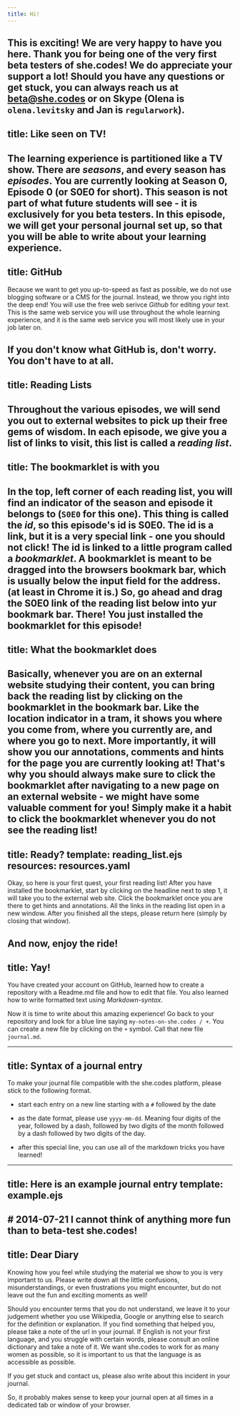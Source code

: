 ```yaml
---
title: Hi!
---
```

This is exciting! We are very happy to have you here. Thank you for being one of the very first beta testers of she.codes! We do appreciate your support a lot!
Should you have any questions or get stuck, you can always reach us at [beta@she.codes](mailto:beta@she.codes) or on Skype (Olena is `olena.levitsky` and Jan is `regularwork`).
---
title: Like seen on TV!
---
The learning experience is partitioned like a TV show. There are _seasons_, and every season has _episodes_. You are currently looking at Season 0, Episode 0 (or S0E0 for short).
This season is not part of what future students will see - it is exclusively for you beta testers.
In this episode, we will get your personal journal set up, so that you will be able to write about your learning experience.
---
title: GitHub
---
Because we want to get you up-to-speed as fast as possible, we do not use blogging software or a CMS for the journal.
Instead, we throw you right into the deep end! You will use the free web serivce _Github_ for editing your text. This is the same web service you will use throughout
the whole learning experience, and it is the same web service you will most likely use in your job later on.

If you don't know what GitHub is, don't worry. You don't have to at all.
---
title: Reading Lists
---
Throughout the various episodes, we will send you out to external websites to pick up their free gems of wisdom.
In each episode, we give you a list of links to visit, this list is called a _reading list_.
---
title: The bookmarklet is with you
---
In the top, left corner of each reading list, you will find an indicator of the season and episode it belongs to (`S0E0` for this one).
This thing is called the _id_, so this episode's id is S0E0. The id is a link, but it is a very special link - one you should not click!
The id is linked to a little program called a _bookmarklet_. A bookmarklet is meant to be dragged into the browsers bookmark bar, which is usually below the input field for the address.
(at least in Chrome it is.)
So, go ahead and drag the S0E0 link of the reading list below into yur bookmark bar.
There! You just installed the bookmarklet for this episode!
---
title: What the bookmarklet does
---
Basically, whenever you are on an external website studying their content, you can bring back the reading list by clicking on the bookmarklet in the bookmark bar.
Like the location indicator in a tram, it shows you where you come from, where you currently are, and where you go to next. More importantly,
it will show you our annotations, comments and hints for the page you are currently looking at!
That's why you should always make sure to click the bookmarklet after navigating to a new page on an external website - we might have some valuable comment for you!
Simply make it a habit to click the bookmarklet whenever you do not see the reading list!
---
title: Ready?
template: reading_list.ejs
resources: resources.yaml
---
Okay, so here is your first quest, your first reading list!
After you have installed the bookmarklet, start by clicking on the headline next to step 1, it will take you to the external web site. Click the bookmarklet once you are there to get hints and annotations.
All the links in the reading list open in a new window.
After you finished all the steps, please return here (simply by closing that window).


And now, enjoy the ride!
---
title: Yay!
---
You have created your account on GitHub, learned how to create a repository with a Readme.md file and how to edit that file.
You also learned how to write formatted text using  *Markdown-syntax*.

Now it is time to write about this amazing experience! Go back to your repository and look for a blue line saying `my-notes-on-she.codes / +`. You can create a new file by clicking on the `+` symbol. Call that new file `journal.md`.

---
title: Syntax of a journal entry
---
To make your journal file compatible with the she.codes platform, please stick to the following format.

- start each entry on a new line starting with a `#` followed by the date

- as the date format, please use `yyyy-mm-dd`. Meaning four digits of the year, followed by a dash, followed by two digits of the month followed by a dash followed by two digits of the day.

- after this special line, you can use all of the markdown tricks you have learned!

---
title: Here is an example journal entry
template: example.ejs
---
&#35; 2014-07-21
I cannot think of anything more fun than to beta-test **she.codes**!
---
title: Dear Diary
---
Knowing how you feel while studying the material we
show to you is very important to us. Please write down all the little confusions, misunderstandings, or even frustrations you might encounter, but do not leave out the fun and exciting moments as well!

Should you encounter terms that you do not understand, we leave it to your judgement whether you use Wikipedia, Google or anything else to search for the definition or explanation. If you find something that helped you, please take a note of the url in your journal.
If English is not your first language, and you struggle with certain words, please consult an online dictionary and take a note of it. We want she.codes to work for as many women as possible, so it is important to us that the language is as accessible as possible.

If you get stuck and contact us, please also write about this incident in your journal.

So, it probably makes sense to keep your journal open at all times in a dedicated tab or window of your browser.
